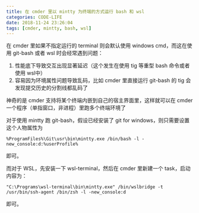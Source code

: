 ```yaml
---
title: 在 cmder 里以 mintty 为终端的方式运行 bash 和 wsl
categories: CODE-LIFE
date: 2018-11-24 23:26:04
tags: [cmder, mintty, bash, wsl]
---
```

在 cmder 里如果不指定运行的 terminal 则会默认使用 windows cmd，而这在使用 git-bash 或者 wsl 时会经常遇到问题：
1. 性能底下导致交互出现显著延迟（这个发生在使用 tig 等重型 bash 命令或者使用 wsl中）
2. 容易因为环境属性问题导致乱码，比如 cmder 里直接运行 git-bash 的 tig 会发现提交历史的分割线都乱码了

神奇的是 cmder 支持将某个终端内嵌到自己的宿主界面里，这样就可以在 cmder 一个程序（单指窗口，非进程）里跑多个终端环境了

对于使用 mintty 跑 git-bash，假设已经安装了 git for windows，则只需要设置这个人物属性为

```
%ProgramFiles%\Git\usr\bin\mintty.exe /bin/bash -l -new_console:d:%userProfile%
```

即可。

而对于 WSL，先安装一下 wsl-terminal，然后在 cmder 里新建一个 task，启动内容为：

```
"C:\Programs\wsl-terminal\bin\mintty.exe" /bin/wslbridge -t /usr/bin/ssh-agent /bin/zsh -l -new_console:d
```

即可。

